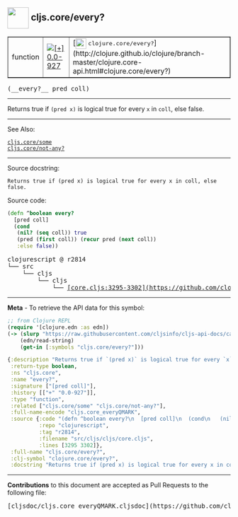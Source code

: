 ## <img width="48px" valign="middle" src="http://i.imgur.com/Hi20huC.png"> cljs.core/every?

 <table border="1">
<tr>

<td>function</td>
<td><a href="https://github.com/cljsinfo/cljs-api-docs/tree/0.0-927"><img valign="middle" alt="[+] 0.0-927" src="https://img.shields.io/badge/+-0.0--927-lightgrey.svg"></a> </td>
<td>
[<img height="24px" valign="middle" src="http://i.imgur.com/1GjPKvB.png"> <samp>clojure.core/every?</samp>](http://clojure.github.io/clojure/branch-master/clojure.core-api.html#clojure.core/every?)
</td>
</tr>
</table>

 <samp>
(__every?__ pred coll)<br>
</samp>

---

Returns true if `(pred x)` is logical true for every `x` in `coll`, else false.

---


See Also:

[`cljs.core/some`](cljs.core_some.md)<br>
[`cljs.core/not-any?`](cljs.core_not-anyQMARK.md)<br>

---

Source docstring:

```
Returns true if (pred x) is logical true for every x in coll, else
false.
```

Source code:

```clj
(defn ^boolean every?
  [pred coll]
  (cond
   (nil? (seq coll)) true
   (pred (first coll)) (recur pred (next coll))
   :else false))
```

 <pre>
clojurescript @ r2814
└── src
    └── cljs
        └── cljs
            └── <ins>[core.cljs:3295-3302](https://github.com/clojure/clojurescript/blob/r2814/src/cljs/cljs/core.cljs#L3295-L3302)</ins>
</pre>


---

__Meta__ - To retrieve the API data for this symbol:

```clj
;; from Clojure REPL
(require '[clojure.edn :as edn])
(-> (slurp "https://raw.githubusercontent.com/cljsinfo/cljs-api-docs/catalog/cljs-api.edn")
    (edn/read-string)
    (get-in [:symbols "cljs.core/every?"]))
```

```clj
{:description "Returns true if `(pred x)` is logical true for every `x` in `coll`, else false.",
 :return-type boolean,
 :ns "cljs.core",
 :name "every?",
 :signature ["[pred coll]"],
 :history [["+" "0.0-927"]],
 :type "function",
 :related ["cljs.core/some" "cljs.core/not-any?"],
 :full-name-encode "cljs.core_everyQMARK",
 :source {:code "(defn ^boolean every?\n  [pred coll]\n  (cond\n   (nil? (seq coll)) true\n   (pred (first coll)) (recur pred (next coll))\n   :else false))",
          :repo "clojurescript",
          :tag "r2814",
          :filename "src/cljs/cljs/core.cljs",
          :lines [3295 3302]},
 :full-name "cljs.core/every?",
 :clj-symbol "clojure.core/every?",
 :docstring "Returns true if (pred x) is logical true for every x in coll, else\nfalse."}

```

---

__Contributions__ to this document are accepted as Pull Requests to the following file:

 <pre>
[cljsdoc/cljs.core_everyQMARK.cljsdoc](https://github.com/cljsinfo/cljs-api-docs/blob/master/cljsdoc/cljs.core_everyQMARK.cljsdoc)
</pre>

